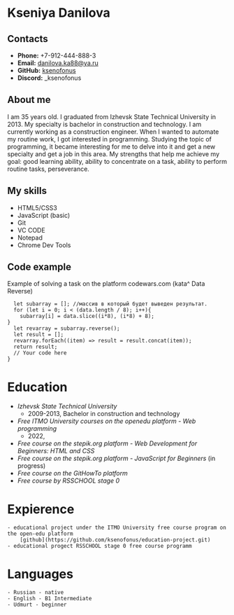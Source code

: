 # Kseniya Danilova

## Contacts

- **Phone:** +7-912-444-888-3
- **Email:** danilova.ka88@ya.ru
- **GitHub:** [ksenofonus](https://github.com/ksenofonus)
- **Discord:** _ksenofonus

## About me

I am 35 years old. I graduated from Izhevsk State Technical University in 2013. My specialty is bachelor in construction and technology. I am currently working as a construction engineer. When I wanted to automate my routine work, I got interested in programming. Studying the topic of programming, it became interesting for me to delve into it and get a new specialty and get a job in this area. My strengths that help me achieve my goal: good learning ability, ability to concentrate on a task, ability to perform routine tasks, perseverance.

## My skills

- HTML5/CSS3
- JavaScript (basic)
- Git
- VC CODE
- Notepad
- Chrome Dev Tools

## Code example

Example of solving a task on the platform codewars.com (kata^ Data Reverse)

```function dataReverse(data) {
  let subarray = []; //массив в который будет выведен результат.
  for (let i = 0; i < (data.length / 8); i++){
    subarray[i] = data.slice((i*8), (i*8) + 8);
}
  let revarray = subarray.reverse();
  let result = [];
  revarray.forEach((item) => result = result.concat(item));
  return result;
  // Your code here
}
```
# Education

- _Izhevsk State Technical University_
  - 2009-2013, Bachelor in construction and technology
- _Free ITMO University courses on the openedu platform - Web programming_
  - 2022,
- _Free course on the stepik.org platform - Web Development for Beginners: HTML and CSS_
- _Free course on the stepik.org platform - JavaScript for Beginners_ (in progress)
- _Free course on the GitHowTo platform_
- _Free course by RSSCHOOL stage 0_

# Expierence

    - educational project under the ITMO University free course program on the open-edu platform
        [github](https://github.com/ksenofonus/education-project.git)
    - educational progect RSSCHOOL stage 0 free course programm

# Languages

    - Russian - native
    - English - B1 Intermediate
    - Udmurt - beginner

